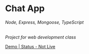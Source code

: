 
# Chat App

###### Node, Express, Mongoose, TypeScript

*Project for web development class*

[Demo | Status - Not Live](http://143.198.57.139/termchat)

